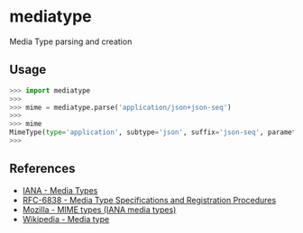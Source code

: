 # mediatype
Media Type parsing and creation

## Usage
```python
>>> import mediatype
>>>
>>> mime = mediatype.parse('application/json+json-seq')
>>>
>>> mime
MimeType(type='application', subtype='json', suffix='json-seq', parameters=None)
>>>
```

## References
* [IANA - Media Types](https://www.iana.org/assignments/media-types/media-types.xhtml)
* [RFC-6838 - Media Type Specifications and Registration Procedures](https://www.rfc-editor.org/rfc/rfc6838.html)
* [Mozilla - MIME types (IANA media types)](https://developer.mozilla.org/en-US/docs/Web/HTTP/Basics_of_HTTP/MIME_types)
* [Wikipedia - Media type](https://en.wikipedia.org/wiki/Media_type)
